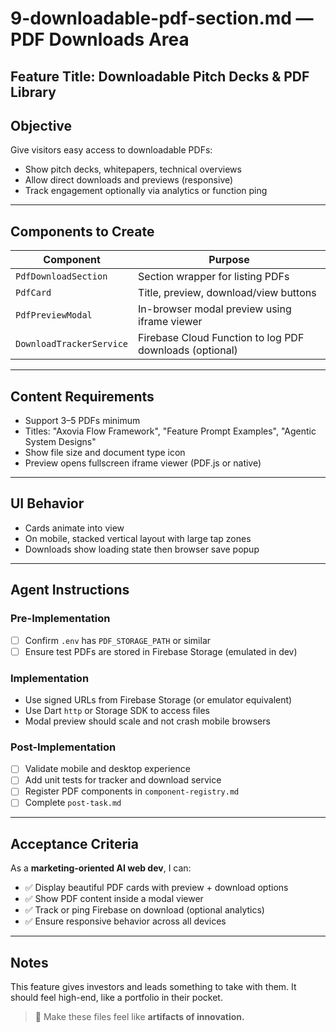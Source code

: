 # 9-downloadable-pdf-section.md — PDF Downloads Area

## Feature Title: Downloadable Pitch Decks & PDF Library

## Objective
Give visitors easy access to downloadable PDFs:
- Show pitch decks, whitepapers, technical overviews
- Allow direct downloads and previews (responsive)
- Track engagement optionally via analytics or function ping

---

## Components to Create

| Component | Purpose |
|-----------|---------|
| `PdfDownloadSection` | Section wrapper for listing PDFs |
| `PdfCard` | Title, preview, download/view buttons |
| `PdfPreviewModal` | In-browser modal preview using iframe viewer |
| `DownloadTrackerService` | Firebase Cloud Function to log PDF downloads (optional)

---

## Content Requirements
- Support 3–5 PDFs minimum
- Titles: "Axovia Flow Framework", "Feature Prompt Examples", "Agentic System Designs"
- Show file size and document type icon
- Preview opens fullscreen iframe viewer (PDF.js or native)

---

## UI Behavior
- Cards animate into view
- On mobile, stacked vertical layout with large tap zones
- Downloads show loading state then browser save popup

---

## Agent Instructions

### Pre-Implementation
- [ ] Confirm `.env` has `PDF_STORAGE_PATH` or similar
- [ ] Ensure test PDFs are stored in Firebase Storage (emulated in dev)

### Implementation
- Use signed URLs from Firebase Storage (or emulator equivalent)
- Use Dart `http` or Storage SDK to access files
- Modal preview should scale and not crash mobile browsers

### Post-Implementation
- [ ] Validate mobile and desktop experience
- [ ] Add unit tests for tracker and download service
- [ ] Register PDF components in `component-registry.md`
- [ ] Complete `post-task.md`

---

## Acceptance Criteria

As a **marketing-oriented AI web dev**, I can:
- ✅ Display beautiful PDF cards with preview + download options
- ✅ Show PDF content inside a modal viewer
- ✅ Track or ping Firebase on download (optional analytics)
- ✅ Ensure responsive behavior across all devices

---

## Notes
This feature gives investors and leads something to take with them.
It should feel high-end, like a portfolio in their pocket.

> 🔖 Make these files feel like **artifacts of innovation.**

